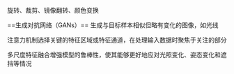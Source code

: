旋转、裁剪、镜像翻转、颜色变换

==生成对抗网络（GANs）== 生成与目标样本相似但略有变化的图像，如光线

注意力机制选择关键的特征区域或特征通道，在处理输入数据时聚焦于关注的部分

多尺度特征融合增强模型的鲁棒性，使其能够更好地应对光照变化、姿态变化和遮挡等情况